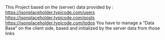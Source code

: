 This Project based on the (server) data provided by :
https://jsonplaceholder.typicode.com/users
https://jsonplaceholder.typicode.com/posts
https://jsonplaceholder.typicode.com/todos
You have to manage a “Data Base” on the client side, based and initialized by the server data from those 
links

